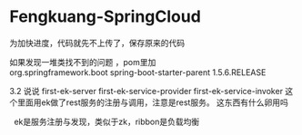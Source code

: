 # Fengkuang-SpringCloud

为加快进度，代码就先不上传了，保存原来的代码

如果发现一堆类找不到的问题 ，pom里加  
<parent>
	    <groupId>org.springframework.boot</groupId>
	    <artifactId>spring-boot-starter-parent</artifactId>
	    <version>1.5.6.RELEASE</version>
	 </parent>
   
 3.2 说说 first-ek-server first-ek-service-provider   first-ek-service-invoker 
 这个里面用ek做了rest服务的注册与调用，注意是rest服务。
 这东西有什么卵用吗
   
   
   ek是服务注册与发现，类似于zk，ribbon是负载均衡
